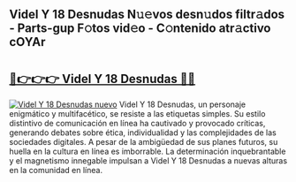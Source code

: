 ## Videl Y 18 Desnudas N𝚞𝚎vos desn𝚞dos filtr𝚊dos - Parts-gup F𝚘tos vid𝚎o - C𝚘ntenido atr𝚊ctivo cOYAr

# <h2><a href="http://mb5zdw.tromn.icu/?c=Videl+Y+18+Desnudas">🔗👉👉👉 Videl Y 18 Desnudas 🔗🔗</a></h2>

[![Videl Y 18 Desnudas nuevo](https://i.imgur.com/pEAQMta.gif)](http://mb5zdw.tromn.icu/?c=Videl+Y+18+Desnudas)
Videl Y 18 Desnudas, un personaje enigmático y multifacético, se resiste a las etiquetas simples. Su estilo distintivo de comunicación en línea ha cautivado y provocado críticas, generando debates sobre ética, individualidad y las complejidades de las sociedades digitales. A pesar de la ambigüedad de sus planes futuros, su huella en la cultura en línea es imborrable. La determinación inquebrantable y el magnetismo innegable impulsan a Videl Y 18 Desnudas a nuevas alturas en la comunidad en línea.
